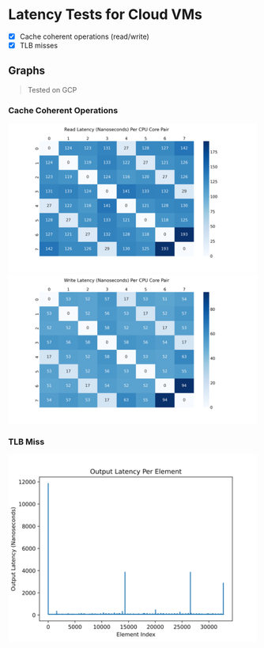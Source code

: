 # Latency Tests for Cloud VMs
- [x] Cache coherent operations (read/write)
- [x] TLB misses

## Graphs
> Tested on GCP

### Cache Coherent Operations

![](figures/cco_read_table.png)
![](figures/cco_write_table.png)

### TLB Miss

![](figures/tlb_graph.png)
